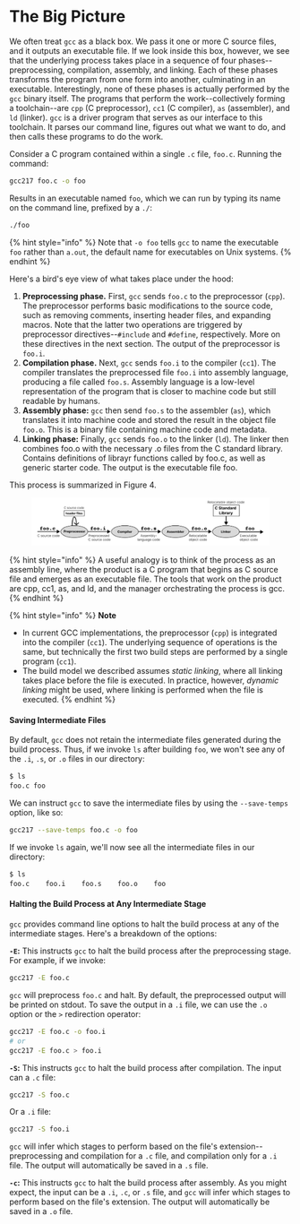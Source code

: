 # The Big Picture

We often treat `gcc` as a black box. We pass it one or more C source files, and it outputs an executable file. If we look inside this box, however, we see that the underlying process takes place in a sequence of four phases--preprocessing, compilation, assembly, and linking. Each of these phases transforms the program from one form into another, culminating in an executable. Interestingly, none of these phases is actually performed by the `gcc` binary itself. The programs that perform the work--collectively forming a toolchain--are `cpp` (C preprocessor), `cc1` (C compiler), `as` (assembler), and `ld` (linker). `gcc` is a driver program that serves as our interface to this toolchain. It parses our command line, figures out what we want to do, and then calls these programs to do the work.

Consider a C program contained within a single `.c` file, `foo.c`. Running the command:

```bash
gcc217 foo.c -o foo
```

Results in an executable named `foo`, which we can run by typing its name on the command line, prefixed by a `./`:

```bash
./foo
```

{% hint style="info" %}
Note that `-o foo` tells `gcc` to name the executable `foo` rather than `a.out`, the default name for executables on Unix systems.
{% endhint %}

Here's a bird's eye view of what takes place under the hood:

1. **Preprocessing phase.** First, `gcc` sends `foo.c` to the preprocessor (`cpp`). The preprocessor performs basic modifications to the source code, such as removing comments, inserting header files, and expanding macros. Note that the latter two operations are triggered by preprocessor directives--`#include` and `#define`, respectively. More on these directives in the next section. The output of the preprocessor is `foo.i`.
2. **Compilation phase.** Next, `gcc` sends `foo.i` to the compiler (`cc1`). The compiler translates the preprocessed file `foo.i` into assembly language, producing a file called `foo.s`. Assembly language is a low-level representation of the program that is closer to machine code but still readable by humans.
3. **Assembly phase:** `gcc` then send `foo.s` to the assembler (`as`), which translates it into machine code and stored the result in the object file `foo.o`. This is a binary file containing machine code and metadata.
4. **Linking phase:** Finally, `gcc` sends `foo.o` to the linker (`ld`). The linker then combines foo.o with the necessary .o files from the C standard library. Contains definitions of librayr functions called by foo.c, as well as generic starter code. The output is the executable file foo.

This process is summarized in Figure 4.

<figure><img src="../../.gitbook/assets/Frame 27 (5).png" alt=""><figcaption></figcaption></figure>

{% hint style="info" %}
A useful analogy is to think of the process as an assembly line, where the product is a C program that begins as C source file and emerges as an executable file. The tools that work on the product are cpp, cc1, as, and ld, and the manager orchestrating the process is gcc.
{% endhint %}

{% hint style="info" %}
**Note**

* In current GCC implementations, the preprocessor (`cpp`) is integrated into the compiler (`cc1`). The underlying sequence of operations is the same, but technically the first two build steps are performed by a single program (`cc1`).
* The build model we described assumes _static linking_, where all linking takes place before the file is executed. In practice, however, _dynamic linking_ might be used, where linking is performed when the file is executed.
{% endhint %}

#### Saving Intermediate Files

By default, `gcc` does not retain the intermediate files generated during the build process. Thus, if we invoke `ls` after building `foo`, we won't see any of the `.i`, `.s`, or `.o` files in our directory:

```bash
$ ls
foo.c foo
```

We can instruct `gcc` to save the intermediate files by using the `--save-temps` option, like so:

```bash
gcc217 --save-temps foo.c -o foo
```

If we invoke `ls` again, we'll now see all the intermediate files in our directory:

```bash
$ ls
foo.c    foo.i    foo.s    foo.o    foo 
```

#### Halting the Build Process at Any Intermediate Stage

`gcc` provides command line options to halt the build process at any of the intermediate stages. Here's a breakdown of the options:

**`-E`:** This instructs `gcc` to halt the build process after the preprocessing stage. For example, if we invoke:

```bash
gcc217 -E foo.c
```

`gcc` will preprocess `foo.c` and halt. By default, the preprocessed output will be printed on stdout. To save the output in a `.i` file, we can use the `.o` option or the `>` redirection operator:

```bash
gcc217 -E foo.c -o foo.i
# or
gcc217 -E foo.c > foo.i
```

**`-S`:** This instructs `gcc` to halt the build process after compilation. The input can a `.c` file:

```bash
gcc217 -S foo.c
```

Or a `.i` file:

```bash
gcc217 -S foo.i
```

`gcc` will infer which stages to perform based on the file's extension--preprocessing and compilation for a `.c` file, and compilation only for a `.i` file. The output will automatically be saved in a `.s` file.

**`-c`:** This instructs `gcc` to halt the build process after assembly. As you might expect, the input can be a `.i`, `.c`, or `.s` file, and `gcc` will infer which stages to perform based on the file's extension. The output will automatically be saved in a `.o` file.
